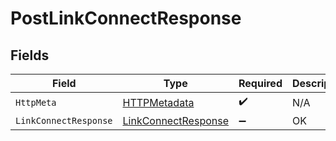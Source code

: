 # PostLinkConnectResponse


## Fields

| Field                                                                 | Type                                                                  | Required                                                              | Description                                                           |
| --------------------------------------------------------------------- | --------------------------------------------------------------------- | --------------------------------------------------------------------- | --------------------------------------------------------------------- |
| `HttpMeta`                                                            | [HTTPMetadata](../../Models/Components/HTTPMetadata.md)               | :heavy_check_mark:                                                    | N/A                                                                   |
| `LinkConnectResponse`                                                 | [LinkConnectResponse](../../Models/Components/LinkConnectResponse.md) | :heavy_minus_sign:                                                    | OK                                                                    |